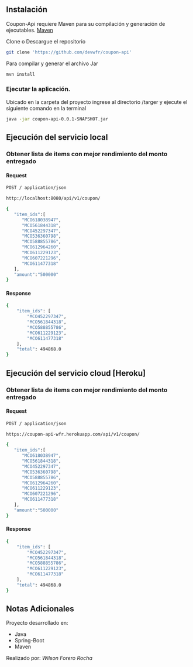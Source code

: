 ## Instalación
Coupon-Api requiere Maven para su compilación y generación de ejecutables.
[Maven](https://maven.apache.org/)

Clone o Descargue el repositorio
```sh
git clone 'https://github.com/devwfr/coupon-api'
```

Para compilar y generar el archivo Jar

```sh
mvn install
```

### Ejecutar la aplicación.<br>
Ubicado en la carpeta del proyecto ingrese al directorio /targer y ejecute el siguiente comando en la terminal

```sh
java -jar coupon-api-0.0.1-SNAPSHOT.jar
```
## Ejecución del servicio local 
### Obtener lista de items con mejor rendimiento del monto entregado
#### Request
```sh
POST / application/json
```
```sh
http://localhost:8080/api/v1/coupon/
```
```sh
{
   "item_ids":[
      "MCO618038947",
      "MCO561844318",
      "MCO452297347",
      "MCO536360798",
      "MCO588855786",
      "MCO612964260",
      "MCO611229123",
      "MCO607221296",
      "MCO611477318"
   ],
   "amount":"500000"
}
```
#### Response

```sh
{
    "item_ids": [
        "MCO452297347",
        "MCO561844318",
        "MCO588855786",
        "MCO611229123",
        "MCO611477318"
    ],
    "total": 494868.0
}
```

## Ejecución del servicio cloud [Heroku] 
### Obtener lista de items con mejor rendimiento del monto entregado
#### Request
```sh
POST / application/json
```
```sh
https://coupon-api-wfr.herokuapp.com/api/v1/coupon/
```
```sh
{
   "item_ids":[
      "MCO618038947",
      "MCO561844318",
      "MCO452297347",
      "MCO536360798",
      "MCO588855786",
      "MCO612964260",
      "MCO611229123",
      "MCO607221296",
      "MCO611477318"
   ],
   "amount":"500000"
}
```
#### Response

```sh
{
    "item_ids": [
        "MCO452297347",
        "MCO561844318",
        "MCO588855786",
        "MCO611229123",
        "MCO611477318"
    ],
    "total": 494868.0
}
```


## Notas Adicionales

Proyecto desarrollado en:

- Java
- Spring-Boot
- Maven

Realizado por: _Wilson Forero Rocha_
